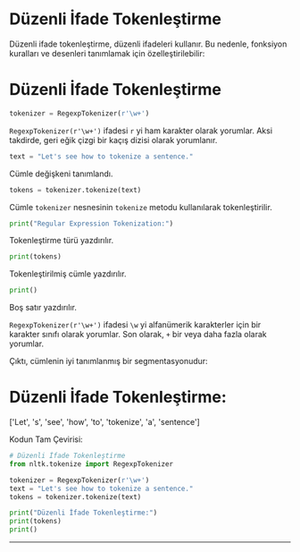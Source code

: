 # Düzenli İfade Tokenleştirme

Düzenli ifade tokenleştirme, düzenli ifadeleri kullanır. Bu nedenle, fonksiyon kuralları ve desenleri tanımlamak için özelleştirilebilir:

# Düzenli İfade Tokenleştirme
```python
tokenizer = RegexpTokenizer(r'\w+')
```
`RegexpTokenizer(r'\w+')` ifadesi `r` yi ham karakter olarak yorumlar. Aksi takdirde, geri eğik çizgi bir kaçış dizisi olarak yorumlanır.

```python
text = "Let's see how to tokenize a sentence."
```
Cümle değişkeni tanımlandı.

```python
tokens = tokenizer.tokenize(text)
```
Cümle `tokenizer` nesnesinin `tokenize` metodu kullanılarak tokenleştirilir.

```python
print("Regular Expression Tokenization:")
```
Tokenleştirme türü yazdırılır.

```python
print(tokens)
```
Tokenleştirilmiş cümle yazdırılır.

```python
print()
```
Boş satır yazdırılır.

`RegexpTokenizer(r'\w+')` ifadesi `\w` yi alfanümerik karakterler için bir karakter sınıfı olarak yorumlar. Son olarak, `+` bir veya daha fazla olarak yorumlar. 

Çıktı, cümlenin iyi tanımlanmış bir segmentasyonudur:
# Düzenli İfade Tokenleştirme:
['Let', 's', 'see', 'how', 'to', 'tokenize', 'a', 'sentence']

Kodun Tam Çevirisi:
```python
# Düzenli İfade Tokenleştirme
from nltk.tokenize import RegexpTokenizer

tokenizer = RegexpTokenizer(r'\w+')
text = "Let's see how to tokenize a sentence."
tokens = tokenizer.tokenize(text)

print("Düzenli İfade Tokenleştirme:")
print(tokens)
print()
```

---

